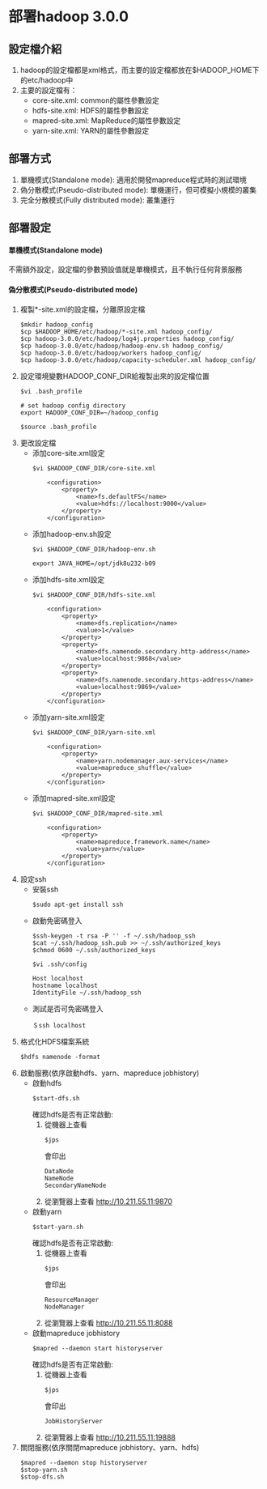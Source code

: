 # 部署hadoop 3.0.0
## 設定檔介紹
1. hadoop的設定檔都是xml格式，而主要的設定檔都放在$HADOOP_HOME下的etc/hadoop中
2. 主要的設定檔有：
   - core-site.xml: common的屬性參數設定
   - hdfs-site.xml: HDFS的屬性參數設定
   - mapred-site.xml: MapReduce的屬性參數設定
   - yarn-site.xml: YARN的屬性參數設定


## 部署方式
1. 單機模式(Standalone mode): 適用於開發mapreduce程式時的測試環境
2. 偽分散模式(Pseudo-distributed mode): 單機運行，但可模擬小規模的叢集
3. 完全分散模式(Fully distributed mode): 叢集運行


## 部署設定
#### 單機模式(Standalone mode)
不需額外設定，設定檔的參數預設值就是單機模式，且不執行任何背景服務

#### 偽分散模式(Pseudo-distributed mode)
1. 複製*-site.xml的設定檔，分離原設定檔
   ```
   $mkdir hadoop_config
   $cp $HADOOP_HOME/etc/hadoop/*-site.xml hadoop_config/
   $cp hadoop-3.0.0/etc/hadoop/log4j.properties hadoop_config/
   $cp hadoop-3.0.0/etc/hadoop/hadoop-env.sh hadoop_config/
   $cp hadoop-3.0.0/etc/hadoop/workers hadoop_config/
   $cp hadoop-3.0.0/etc/hadoop/capacity-scheduler.xml hadoop_config/
   ```
2. 設定環境變數HADOOP_CONF_DIR給複製出來的設定檔位置
   ```
   $vi .bash_profile
   ```
   ```
   # set hadoop config directory
   export HADOOP_CONF_DIR=~/hadoop_config
   ```
   ```
   $source .bash_profile
   ```
3. 更改設定檔
   - 添加core-site.xml設定
        ```
        $vi $HADOOP_CONF_DIR/core-site.xml
        ```
        ```
            <configuration>
                <property>
                    <name>fs.defaultFS</name>
                    <value>hdfs://localhost:9000</value>
                </property>
            </configuration>
        ```
   - 添加hadoop-env.sh設定
        ```
        $vi $HADOOP_CONF_DIR/hadoop-env.sh
        ```
        ```
        export JAVA_HOME=/opt/jdk8u232-b09
        ```
   - 添加hdfs-site.xml設定
        ```
        $vi $HADOOP_CONF_DIR/hdfs-site.xml
        ```
        ```
            <configuration>
                <property>
                    <name>dfs.replication</name>
                    <value>1</value>
                </property>
                <property>
                    <name>dfs.namenode.secondary.http-address</name>
                    <value>localhost:9868</value>
                </property>
                <property>
                    <name>dfs.namenode.secondary.https-address</name>
                    <value>localhost:9869</value>
                </property>
            </configuration>
        ```
   - 添加yarn-site.xml設定
        ```
        $vi $HADOOP_CONF_DIR/yarn-site.xml
        ```
        ```
            <configuration>
                <property>
                    <name>yarn.nodemanager.aux-services</name>
                    <value>mapreduce_shuffle</value>
                </property>
            </configuration>
        ```
    - 添加mapred-site.xml設定
        ```
        $vi $HADOOP_CONF_DIR/mapred-site.xml
        ```
        ```
            <configuration>
                <property>
                    <name>mapreduce.framework.name</name>
                    <value>yarn</value>
                </property>
            </configuration>
        ```
4. 設定ssh
    - 安裝ssh
        ```
        $sudo apt-get install ssh
        ```
    - 啟動免密碼登入
        ```
        $ssh-keygen -t rsa -P '' -f ~/.ssh/hadoop_ssh
        $cat ~/.ssh/hadoop_ssh.pub >> ~/.ssh/authorized_keys
        $chmod 0600 ~/.ssh/authorized_keys
        ```
        ```
        $vi .ssh/config
        ```
        ```
        Host localhost
        hostname localhost
        IdentityFile ~/.ssh/hadoop_ssh
        ```
    - 測試是否可免密碼登入
        ```
        ＄ssh localhost
        ```
5. 格式化HDFS檔案系統
   ```
   $hdfs namenode -format
   ```
6. 啟動服務(依序啟動hdfs、yarn、mapreduce jobhistory)
   - 啟動hdfs
        ```
        $start-dfs.sh
        ```
        確認hdfs是否有正常啟動:
        1. 從機器上查看
            ```
            $jps
            ```
            會印出
            ```
            DataNode
            NameNode
            SecondaryNameNode
            ```
        2. 從瀏覽器上查看
            http://10.211.55.11:9870
   - 啟動yarn
        ```
        $start-yarn.sh
        ```
        確認hdfs是否有正常啟動:
        1. 從機器上查看
            ```
            $jps
            ```
            會印出
            ```
		    ResourceManager
		    NodeManager
            ```
        2. 從瀏覽器上查看
            http://10.211.55.11:8088
   - 啟動mapreduce jobhistory
        ```
        $mapred --daemon start historyserver
        ```
        確認hdfs是否有正常啟動:
        1. 從機器上查看
            ```
            $jps
            ```
            會印出
            ```
            JobHistoryServer
            ```
        2. 從瀏覽器上查看
            http://10.211.55.11:19888
7. 關閉服務(依序關閉mapreduce jobhistory、yarn、hdfs)
    ```
    $mapred --daemon stop historyserver
    $stop-yarn.sh
    $stop-dfs.sh
    ```